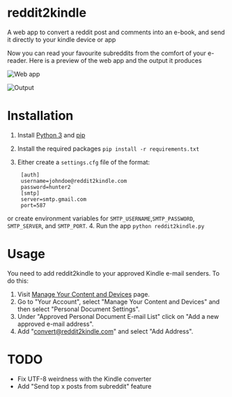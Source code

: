 reddit2kindle
=============

A web app to convert a reddit post and comments into an e-book, and send it directly to your kindle device or app

Now you can read your favourite subreddits from the comfort of your e-reader. Here is a preview of the web app and the output it produces

![Web app](https://i.imgur.com/T3bagbw.png)

![Output](http://i.imgur.com/u5Vpkpq.png)

Installation
============
1. Install [Python 3](https://www.python.org/downloads) and [pip](http://pip.readthedocs.org/en/latest/installing.html)
2. Install the required packages `pip install -r requirements.txt`
3. Either create a `settings.cfg` file of the format:

        [auth]
        username=johndoe@reddit2kindle.com
        password=hunter2
        [smtp]
        server=smtp.gmail.com
        port=587
or create environment variables for `SMTP_USERNAME`,`SMTP_PASSWORD`, `SMTP_SERVER`, and `SMTP_PORT`.
4. Run the app `python reddit2kindle.py`

Usage
=====
You need to add reddit2kindle to your approved Kindle e-mail senders. To do this:

1. Visit [Manage Your Content and Devices](http://www.amazon.co.uk/manageyourkindle) page.
2. Go to "Your Account", select "Manage Your Content and Devices" and then select "Personal Document Settings".
3. Under "Approved Personal Document E-mail List" click on "Add a new approved e-mail address".
4. Add "convert@reddit2kindle.com" and select "Add Address".

TODO
====
* Fix UTF-8 weirdness with the Kindle converter
* Add "Send top x posts from subreddit" feature